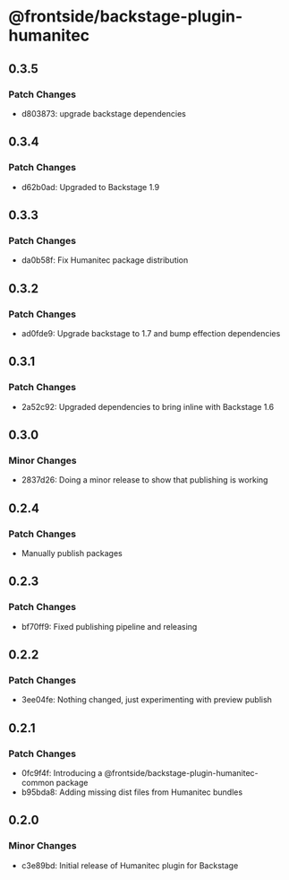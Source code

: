 # @frontside/backstage-plugin-humanitec

## 0.3.5

### Patch Changes

- d803873: upgrade backstage dependencies

## 0.3.4

### Patch Changes

- d62b0ad: Upgraded to Backstage 1.9

## 0.3.3

### Patch Changes

- da0b58f: Fix Humanitec package distribution

## 0.3.2

### Patch Changes

- ad0fde9: Upgrade backstage to 1.7 and bump effection dependencies

## 0.3.1

### Patch Changes

- 2a52c92: Upgraded dependencies to bring inline with Backstage 1.6

## 0.3.0

### Minor Changes

- 2837d26: Doing a minor release to show that publishing is working

## 0.2.4

### Patch Changes

- Manually publish packages

## 0.2.3

### Patch Changes

- bf70ff9: Fixed publishing pipeline and releasing

## 0.2.2

### Patch Changes

- 3ee04fe: Nothing changed, just experimenting with preview publish

## 0.2.1

### Patch Changes

- 0fc9f4f: Introducing a @frontside/backstage-plugin-humanitec-common package
- b95bda8: Adding missing dist files from Humanitec bundles

## 0.2.0

### Minor Changes

- c3e89bd: Initial release of Humanitec plugin for Backstage

